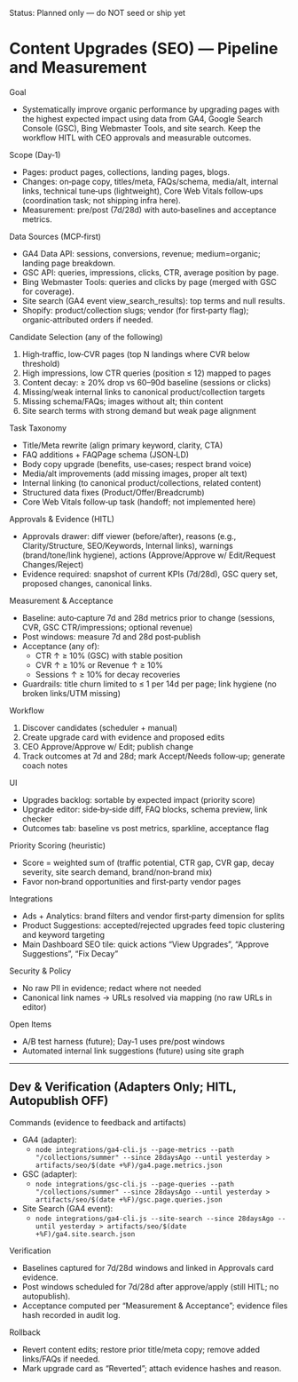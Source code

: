 Status: Planned only — do NOT seed or ship yet

# Content Upgrades (SEO) — Pipeline and Measurement

Goal

- Systematically improve organic performance by upgrading pages with the highest expected impact using data from GA4, Google Search Console (GSC), Bing Webmaster Tools, and site search. Keep the workflow HITL with CEO approvals and measurable outcomes.

Scope (Day‑1)

- Pages: product pages, collections, landing pages, blogs.
- Changes: on‑page copy, titles/meta, FAQs/schema, media/alt, internal links, technical tune‑ups (lightweight), Core Web Vitals follow‑ups (coordination task; not shipping infra here).
- Measurement: pre/post (7d/28d) with auto‑baselines and acceptance metrics.

Data Sources (MCP‑first)

- GA4 Data API: sessions, conversions, revenue; medium=organic; landing page breakdown.
- GSC API: queries, impressions, clicks, CTR, average position by page.
- Bing Webmaster Tools: queries and clicks by page (merged with GSC for coverage).
- Site search (GA4 event view_search_results): top terms and null results.
- Shopify: product/collection slugs; vendor (for first‑party flag); organic‑attributed orders if needed.

Candidate Selection (any of the following)

1. High‑traffic, low‑CVR pages (top N landings where CVR below threshold)
2. High impressions, low CTR queries (position ≤ 12) mapped to pages
3. Content decay: ≥ 20% drop vs 60–90d baseline (sessions or clicks)
4. Missing/weak internal links to canonical product/collection targets
5. Missing schema/FAQs; images without alt; thin content
6. Site search terms with strong demand but weak page alignment

Task Taxonomy

- Title/Meta rewrite (align primary keyword, clarity, CTA)
- FAQ additions + FAQPage schema (JSON‑LD)
- Body copy upgrade (benefits, use‑cases; respect brand voice)
- Media/alt improvements (add missing images, proper alt text)
- Internal linking (to canonical product/collections, related content)
- Structured data fixes (Product/Offer/Breadcrumb)
- Core Web Vitals follow‑up task (handoff; not implemented here)

Approvals & Evidence (HITL)

- Approvals drawer: diff viewer (before/after), reasons (e.g., Clarity/Structure, SEO/Keywords, Internal links), warnings (brand/tone/link hygiene), actions (Approve/Approve w/ Edit/Request Changes/Reject)
- Evidence required: snapshot of current KPIs (7d/28d), GSC query set, proposed changes, canonical links.

Measurement & Acceptance

- Baseline: auto‑capture 7d and 28d metrics prior to change (sessions, CVR, GSC CTR/impressions; optional revenue)
- Post windows: measure 7d and 28d post‑publish
- Acceptance (any of):
  - CTR ↑ ≥ 10% (GSC) with stable position
  - CVR ↑ ≥ 10% or Revenue ↑ ≥ 10%
  - Sessions ↑ ≥ 10% for decay recoveries
- Guardrails: title churn limited to ≤ 1 per 14d per page; link hygiene (no broken links/UTM missing)

Workflow

1. Discover candidates (scheduler + manual)
2. Create upgrade card with evidence and proposed edits
3. CEO Approve/Approve w/ Edit; publish change
4. Track outcomes at 7d and 28d; mark Accept/Needs follow‑up; generate coach notes

UI

- Upgrades backlog: sortable by expected impact (priority score)
- Upgrade editor: side‑by‑side diff, FAQ blocks, schema preview, link checker
- Outcomes tab: baseline vs post metrics, sparkline, acceptance flag

Priority Scoring (heuristic)

- Score = weighted sum of (traffic potential, CTR gap, CVR gap, decay severity, site search demand, brand/non‑brand mix)
- Favor non‑brand opportunities and first‑party vendor pages

Integrations

- Ads + Analytics: brand filters and vendor first‑party dimension for splits
- Product Suggestions: accepted/rejected upgrades feed topic clustering and keyword targeting
- Main Dashboard SEO tile: quick actions “View Upgrades”, “Approve Suggestions”, “Fix Decay”

Security & Policy

- No raw PII in evidence; redact where not needed
- Canonical link names → URLs resolved via mapping (no raw URLs in editor)

Open Items

- A/B test harness (future); Day‑1 uses pre/post windows
- Automated internal link suggestions (future) using site graph

---

## Dev & Verification (Adapters Only; HITL, Autopublish OFF)

Commands (evidence to feedback and artifacts)

- GA4 (adapter):
  - `node integrations/ga4-cli.js --page-metrics --path "/collections/summer" --since 28daysAgo --until yesterday > artifacts/seo/$(date +%F)/ga4.page.metrics.json`
- GSC (adapter):
  - `node integrations/gsc-cli.js --page-queries --path "/collections/summer" --since 28daysAgo --until yesterday > artifacts/seo/$(date +%F)/gsc.page.queries.json`
- Site Search (GA4 event):
  - `node integrations/ga4-cli.js --site-search --since 28daysAgo --until yesterday > artifacts/seo/$(date +%F)/ga4.site.search.json`

Verification

- Baselines captured for 7d/28d windows and linked in Approvals card evidence.
- Post windows scheduled for 7d/28d after approve/apply (still HITL; no autopublish).
- Acceptance computed per “Measurement & Acceptance”; evidence files hash recorded in audit log.

Rollback

- Revert content edits; restore prior title/meta copy; remove added links/FAQs if needed.
- Mark upgrade card as “Reverted”; attach evidence hashes and reason.
